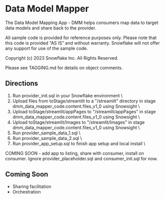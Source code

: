 # Data Model Mapper
The Data Model Mapping App - DMM helps consumers map data to target data models and share back to the provider.

All sample code is provided for reference purposes only. Please note that this code is provided “AS IS” and without warranty.  Snowflake will not offer any support for use of the sample code.

Copyright (c) 2023 Snowflake Inc. All Rights Reserved.

Please see TAGGING.md for details on object comments.

## Directions
1. Run provider_init.sql in your Snowflake environment \
2. Upload files from toStage/streamlit to a "/streamlit" directory in stage dmm_data_mapper_code.content.files_v1_0 using Snowsight \
3. Upload toStage/streamlit/appPages to "/streamlit/appPages" in stage dmm_data_mapper_code.content.files_v1_0 using Snowsight \
4. Upload toStage/streamlit/Images to "/streamlit/Images" in stage dmm_data_mapper_code.content.files_v1_0 using Snowsight \
5. Run provider_sample_data_1.sql \
6. Run provider_sample_data_2.sql \
7. Run provider_app_setup.sql to finish app setup and local install \

COMING SOON - add app to listing, share with consumer, install on consumer.  Ignore provider_placeholder.sql and consumer_init.sql for now.


## Coming Soon
- Sharing facilitation
- Orchestration
